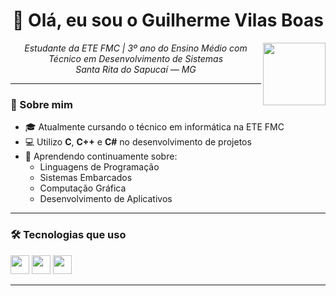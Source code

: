 <h1 align="center">👋 Olá, eu sou o Guilherme Vilas Boas</h1>

<img src="https://media.tenor.com/fBD4Hv1C0BIAAAAM/hollow-knight.gif" height="100px" align="right"/>

<p align="center">
  <i>Estudante da ETE FMC | 3º ano do Ensino Médio com Técnico em Desenvolvimento de Sistemas</i>  
  <br/>
  <i>Santa Rita do Sapucaí — MG</i>
</p>

---

### 🚀 Sobre mim

- 🎓 Atualmente cursando o técnico em informática na ETE FMC  
- 💻 Utilizo **C**, **C++** e **C#** no desenvolvimento de projetos  
- 🧠 Aprendendo continuamente sobre:
  - Linguagens de Programação
  - Sistemas Embarcados
  - Computação Gráfica
  - Desenvolvimento de Aplicativos

---

### 🛠️ Tecnologias que uso

<p>
  <img src="https://cdn.jsdelivr.net/gh/devicons/devicon/icons/c/c-original.svg" height="30px" />
  <img src="https://cdn.jsdelivr.net/gh/devicons/devicon/icons/cplusplus/cplusplus-original.svg" height="30px" />
  <img src="https://cdn.jsdelivr.net/gh/devicons/devicon/icons/csharp/csharp-original.svg" height="30px" />
</p>

---
